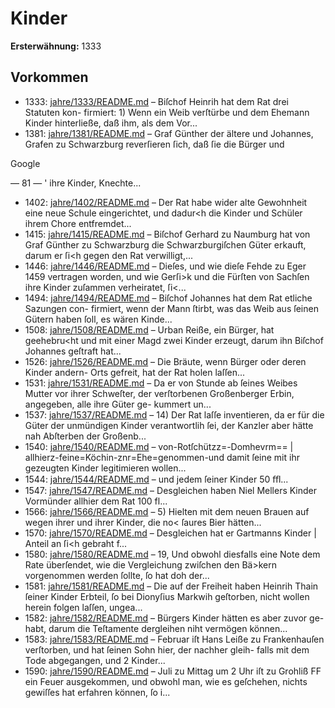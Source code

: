# Kinder

**Ersterwähnung:** 1333

## Vorkommen
- 1333: [jahre/1333/README.md](../jahre/1333/README.md) – Biſchof Heinrih hat dem Rat drei Statuten kon-
firmiert: 1) Wenn ein Weib verſtürbe und dem Ehemann
Kinder hinterließe, daß ihm, als dem Vor...
- 1381: [jahre/1381/README.md](../jahre/1381/README.md) – Graf Günther der ältere und Johannes, Grafen zu
Schwarzburg reverſieren ſich, daß ſie die Bürger und

Google


— 81 — '
ihre Kinder, Knechte...
- 1402: [jahre/1402/README.md](../jahre/1402/README.md) – Der Rat habe wider alte Gewohnheit eine neue
Schule eingerichtet, und dadur<h die Kinder und Schüler
ihrem Chore entfremdet...
- 1415: [jahre/1415/README.md](../jahre/1415/README.md) – Biſchof Gerhard zu Naumburg hat von Graf Günther
zu Schwarzburg die Schwarzburgiſchen Güter erkauft,
darum er ſi<h gegen den Rat verwilligt,...
- 1446: [jahre/1446/README.md](../jahre/1446/README.md) – Dieſes, und
wie dieſe Fehde zu Eger 1459 vertragen worden, und wie
Gerſi>k und die Fürſten von Sachſen ihre Kinder zuſammen
verheiratet, ſi<...
- 1494: [jahre/1494/README.md](../jahre/1494/README.md) – Biſchof Johannes hat dem Rat etliche Sazungen con-
firmiert, wenn der Mann ſtirbt, was das Weib aus ſeinen
Gütern haben ſoll, es wären Kinde...
- 1508: [jahre/1508/README.md](../jahre/1508/README.md) – Urban Reiße, ein Bürger, hat geehebru<ht und mit
einer Magd zwei Kinder erzeugt, darum ihn Biſchof
Johannes geſtraft hat...
- 1526: [jahre/1526/README.md](../jahre/1526/README.md) – Die Bräute, wenn Bürger oder deren Kinder andern-
Orts gefreit, hat der Rat holen laſſen...
- 1531: [jahre/1531/README.md](../jahre/1531/README.md) – Da er von Stunde ab ſeines
Weibes Mutter vor ihrer Schweſter, der verſtorbenen
Großenberger Erbin, angegeben, alle ihre Güter ge-
kummert un...
- 1537: [jahre/1537/README.md](../jahre/1537/README.md) – 14) Der Rat laſſe inventieren, da er für die Güter
der unmündigen Kinder verantwortlih ſei, der Kanzler
aber hätte nah Abſterben der Großenb...
- 1540: [jahre/1540/README.md](../jahre/1540/README.md) – von-Rotſchützz=-Domhevrm== |
allhierz-feine=Köchin-znr=Ehe=genommen-und damit ſeine
mit ihr gezeugten Kinder legitimieren wollen...
- 1544: [jahre/1544/README.md](../jahre/1544/README.md) – und jedem
ſeiner Kinder 50 ﬀl...
- 1547: [jahre/1547/README.md](../jahre/1547/README.md) – Desgleichen
haben Niel Mellers Kinder Vormünder allhier dem
Rat 100 fl...
- 1566: [jahre/1566/README.md](../jahre/1566/README.md) – 5) Hielten mit dem neuen Brauen auf wegen ihrer
und ihrer Kinder, die no< ſaures Bier hätten...
- 1570: [jahre/1570/README.md](../jahre/1570/README.md) – Desgleichen hat er Gartmanns Kinder |
Anteil an ſi<h gebraht f...
- 1580: [jahre/1580/README.md](../jahre/1580/README.md) – 19, Und
obwohl diesfalls eine Note dem Rate überſendet, wie die
Vergleichung zwiſchen den Bä>kern vorgenommen werden
ſollte, ſo hat doh der...
- 1581: [jahre/1581/README.md](../jahre/1581/README.md) – Die auf der Freiheit haben Heinrih Thain ſeiner
Kinder Erbteil, ſo bei Dionyſius Markwih geſtorben, nicht
wollen herein folgen laſſen, ungea...
- 1582: [jahre/1582/README.md](../jahre/1582/README.md) – Bürgers Kinder hätten es aber zuvor ge-
habt, darum die Teſtamente dergleihen niht vermögen
können...
- 1583: [jahre/1583/README.md](../jahre/1583/README.md) – Februar iſt Hans Leiße zu Frankenhauſen
verſtorben, und hat ſeinen Sohn hier, der nachher gleih-
falls mit dem Tode abgegangen, und 2 Kinder...
- 1590: [jahre/1590/README.md](../jahre/1590/README.md) – Juli zu Mittag um 2 Uhr iſt zu Grohliß FF
ein Feuer ausgekommen, und obwohl man, wie es geſchehen,
nichts gewiſſes hat erfahren können, ſo i...
